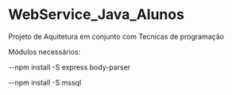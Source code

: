 # WebService_Java_Alunos
Projeto de Aquitetura em conjunto com Tecnicas de programação

Módulos necessários:

--npm install -S express body-parser

--npm install -S mssql 
